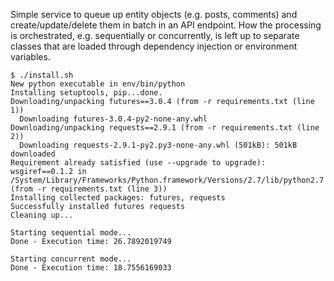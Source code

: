Simple service to queue up entity objects (e.g. posts, comments) and create/update/delete
them in batch in an API endpoint. How the processing is orchestrated, e.g. sequentially or
 concurrently, is left up to separate classes that are loaded through dependency injection or
environment variables.

```
$ ./install.sh
New python executable in env/bin/python
Installing setuptools, pip...done.
Downloading/unpacking futures==3.0.4 (from -r requirements.txt (line 1))
  Downloading futures-3.0.4-py2-none-any.whl
Downloading/unpacking requests==2.9.1 (from -r requirements.txt (line 2))
  Downloading requests-2.9.1-py2.py3-none-any.whl (501kB): 501kB downloaded
Requirement already satisfied (use --upgrade to upgrade): wsgiref==0.1.2 in /System/Library/Frameworks/Python.framework/Versions/2.7/lib/python2.7 (from -r requirements.txt (line 3))
Installing collected packages: futures, requests
Successfully installed futures requests
Cleaning up...

Starting sequential mode...
Done - Execution time: 26.7892019749

Starting concurrent mode...
Done - Execution time: 18.7556169033
```
